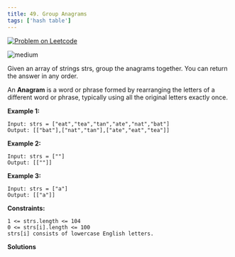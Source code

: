 ```yaml
---
title: 49. Group Anagrams
tags: ['hash table']
---
```


[![Problem on Leetcode](https://img.shields.io/badge/leetcode-FFA116)](https://leetcode.com/problems/group-anagrams/)

<!-- ![easy](https://img.shields.io/badge/Difficulty-Easy-5BCEFA.svg)<br /> -->
![medium](https://img.shields.io/badge/Difficulty-Medium-F5A9B8.svg)<br />
<!-- ![hard](https://img.shields.io/badge/Difficulty-Hard-FFFFFF.svg)<br /> -->

Given an array of strings strs, group the anagrams together. You can return the answer in any order.

An **Anagram** is a word or phrase formed by rearranging the letters of a different word or phrase, typically using all the original letters exactly once.

**Example 1:**

```
Input: strs = ["eat","tea","tan","ate","nat","bat"]
Output: [["bat"],["nat","tan"],["ate","eat","tea"]]
```

**Example 2:**
```
Input: strs = [""]
Output: [[""]]
```

**Example 3:**
```
Input: strs = ["a"]
Output: [["a"]]
```

**Constraints:**
```
1 <= strs.length <= 104
0 <= strs[i].length <= 100
strs[i] consists of lowercase English letters.
```

**Solutions**
